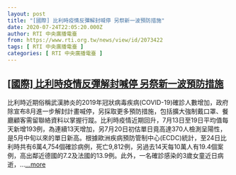 ```yaml
---
layout: post
title: "[國際] 比利時疫情反彈解封喊停 另祭新一波預防措施"
date: 2020-07-24T22:05:20.000Z
author: RTI 中央廣播電臺
from: https://www.rti.org.tw/news/view/id/2073422
tags: [ RTI 中央廣播電臺 ]
categories: [ RTI 中央廣播電臺 ]
---
```

<!--1595628320000-->
[[國際] 比利時疫情反彈解封喊停 另祭新一波預防措施](https://www.rti.org.tw/news/view/id/2073422)
------

<div>
比利時近期俗稱武漢肺炎的2019年冠狀病毒疾病(COVID-19)確診人數增加，政府除宣布8月進一步解封計畫喊停，另採取更多預防措施，包括擴大強制戴口罩、餐廳顧客需留聯絡資料以掌握行蹤。比利時疫情近期回升，7月13日至19日平均值每天新增193例，為連續13天增加，另7月20日初估單日竟高達370人檢測呈陽性，是5月中旬以來的單日新高。根據歐洲疾病預防管制中心(ECDC)統計，至24日比利時共有6萬4,754個確診病例，死亡9,812例，另過去14天每10萬人有19.4個案例，高出鄰近德國的7.2及法國的13.9例。此外，一名確診感染的3歲女童近日病逝，...<a target="_blank" href="https://www.rti.org.tw/news/view/id/2073422">...more</a>
</div>
